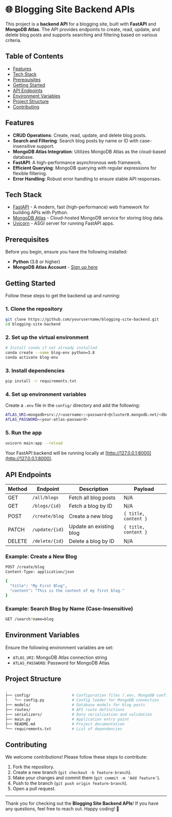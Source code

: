 # 🌐 Blogging Site Backend APIs

This project is a **backend API** for a blogging site, built with **FastAPI** and **MongoDB Atlas**. The API provides endpoints to create, read, update, and delete blog posts and supports searching and filtering based on various criteria.

## Table of Contents
- [Features](#features)
- [Tech Stack](#tech-stack)
- [Prerequisites](#prerequisites)
- [Getting Started](#getting-started)
- [API Endpoints](#api-endpoints)
- [Environment Variables](#environment-variables)
- [Project Structure](#project-structure)
- [Contributing](#contributing)

## Features
- **CRUD Operations**: Create, read, update, and delete blog posts.
- **Search and Filtering**: Search blog posts by name or ID with case-insensitive support.
- **MongoDB Atlas Integration**: Utilizes MongoDB Atlas as the cloud-based database.
- **FastAPI**: A high-performance asynchronous web framework.
- **Efficient Querying**: MongoDB querying with regular expressions for flexible filtering.
- **Error Handling**: Robust error handling to ensure stable API responses.

## Tech Stack
- [FastAPI](https://fastapi.tiangolo.com/) - A modern, fast (high-performance) web framework for building APIs with Python.
- [MongoDB Atlas](https://www.mongodb.com/cloud/atlas) - Cloud-hosted MongoDB service for storing blog data.
- [Uvicorn](https://www.uvicorn.org/) - ASGI server for running FastAPI apps.

## Prerequisites
Before you begin, ensure you have the following installed:
- **Python** (3.8 or higher)
- **MongoDB Atlas Account** - [Sign up here](https://www.mongodb.com/cloud/atlas)

## Getting Started
Follow these steps to get the backend up and running:

### 1. Clone the repository
```bash
git clone https://github.com/yourusername/blogging-site-backend.git
cd blogging-site-backend
```

### 2. Set up the virtual environment
```bash
# Install conda if not already installed
conda create --name blog-env python=3.8
conda activate blog-env
```

### 3. Install dependencies
```bash
pip install -r requirements.txt
```

### 4. Set up environment variables
Create a `.env` file in the `config/` directory and add the following:

```bash
ATLAS_URI=mongodb+srv://<username>:<password>@cluster0.mongodb.net/<dbname>?retryWrites=true&w=majority
ATLAS_PASSWORD=<your-atlas-password>
```

### 5. Run the app
```bash
uvicorn main:app --reload
```

Your FastAPI backend will be running locally at [http://127.0.0.1:8000](http://127.0.0.1:8000).

## API Endpoints

| Method | Endpoint                  | Description                     | Payload           |
|--------|---------------------------|---------------------------------|-------------------|
| GET    | `/all/blogs`             | Fetch all blog posts            | N/A               |
| GET    | `/blogs/{id}`            | Fetch a blog by ID              | N/A               |
| POST   | `/create/blog`           | Create a new blog               | `{ title, content }` |
| PATCH  | `/update/{id}`           | Update an existing blog         | `{ title, content }` |
| DELETE | `/delete/{id}`           | Delete a blog by ID             | N/A               |

### Example: Create a New Blog
```bash
POST /create/blog
Content-Type: application/json

{
  "title": "My First Blog",
  "content": "This is the content of my first blog."
}
```

### Example: Search Blog by Name (Case-Insensitive)
```bash
GET /search?name=blog
```

## Environment Variables
Ensure the following environment variables are set:
- `ATLAS_URI`: MongoDB Atlas connection string
- `ATLAS_PASSWORD`: Password for MongoDB Atlas

## Project Structure
```bash
.
├── config/                  # Configuration files (.env, MongoDB config)
│   └── config.py            # Config loader for MongoDB connection
├── models/                  # Database models for blog posts
├── routes/                  # API route definitions
├── serializers/             # Data serialization and validation
├── main.py                  # Application entry point
├── README.md                # Project documentation
└── requirements.txt         # List of dependencies
```

## Contributing
We welcome contributions! Please follow these steps to contribute:
1. Fork the repository.
2. Create a new branch (`git checkout -b feature-branch`).
3. Make your changes and commit them (`git commit -m 'Add feature'`).
4. Push to the branch (`git push origin feature-branch`).
5. Open a pull request.

---

Thank you for checking out the **Blogging Site Backend APIs**! If you have any questions, feel free to reach out. Happy coding! 🚀
